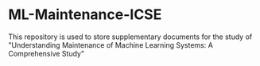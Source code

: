 # ML-Maintenance-ICSE
This repository is used to store supplementary documents for the study of "Understanding Maintenance of Machine Learning Systems: A Comprehensive Study"

